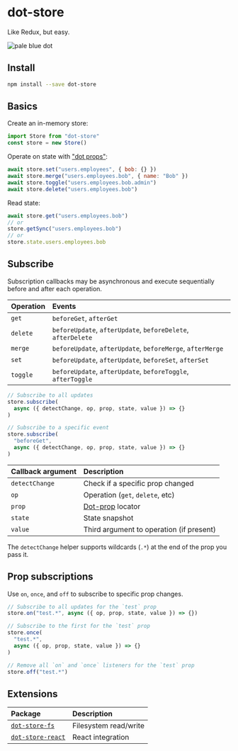 # dot-store

Like Redux, but easy.

![pale blue dot](https://qph.fs.quoracdn.net/main-qimg-347d2c178e6bf511ee5b91e8276c79fa)

## Install

```bash
npm install --save dot-store
```

## Basics

Create an in-memory store:

```js
import Store from "dot-store"
const store = new Store()
```

Operate on state with ["dot props"](https://github.com/debitoor/dot-prop-immutable#readme):

```js
await store.set("users.employees", { bob: {} })
await store.merge("users.employees.bob", { name: "Bob" })
await store.toggle("users.employees.bob.admin")
await store.delete("users.employees.bob")
```

Read state:

```js
await store.get("users.employees.bob")
// or
store.getSync("users.employees.bob")
// or
store.state.users.employees.bob
```

## Subscribe

Subscription callbacks may be asynchronous and execute sequentially before and after each operation.

| Operation | Events                                                       |
| :-------- | :----------------------------------------------------------- |
| `get`     | `beforeGet`, `afterGet`                                      |
| `delete`  | `beforeUpdate`, `afterUpdate`, `beforeDelete`, `afterDelete` |
| `merge`   | `beforeUpdate`, `afterUpdate`, `beforeMerge`, `afterMerge`   |
| `set`     | `beforeUpdate`, `afterUpdate`, `beforeSet`, `afterSet`       |
| `toggle`  | `beforeUpdate`, `afterUpdate`, `beforeToggle`, `afterToggle` |

```js
// Subscribe to all updates
store.subscribe(
  async ({ detectChange, op, prop, state, value }) => {}
)

// Subscribe to a specific event
store.subscribe(
  "beforeGet",
  async ({ detectChange, op, prop, state, value }) => {}
)
```

| Callback argument | Description                                                               |
| :---------------- | :------------------------------------------------------------------------ |
| `detectChange`    | Check if a specific prop changed                                          |
| `op`              | Operation (`get`, `delete`, etc)                                          |
| `prop`            | [Dot-prop](https://github.com/debitoor/dot-prop-immutable#readme) locator |
| `state`           | State snapshot                                                            |
| `value`           | Third argument to operation (if present)                                  |

The `detectChange` helper supports wildcards (`.*`) at the end of the prop you pass it.

## Prop subscriptions

Use `on`, `once`, and `off` to subscribe to specific prop changes.

```js
// Subscribe to all updates for the `test` prop
store.on("test.*", async ({ op, prop, state, value }) => {})

// Subscribe to the first for the `test` prop
store.once(
  "test.*",
  async ({ op, prop, state, value }) => {}
)

// Remove all `on` and `once` listeners for the `test` prop
store.off("test.*")
```

## Extensions

| Package                                                                                             | Description           |
| :-------------------------------------------------------------------------------------------------- | :-------------------- |
| [`dot-store-fs`](https://github.com/invrs/dot-store/tree/master/packages/dot-store-fs#readme)       | Filesystem read/write |
| [`dot-store-react`](https://github.com/invrs/dot-store/tree/master/packages/dot-store-react#readme) | React integration     |
